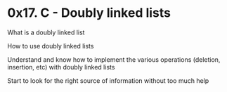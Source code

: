 # 0x17. C - Doubly linked lists


What is a doubly linked list

How to use doubly linked lists

Understand and know how to implement the various operations (deletion, insertion, etc) with doubly linked lists

Start to look for the right source of information without too much help
